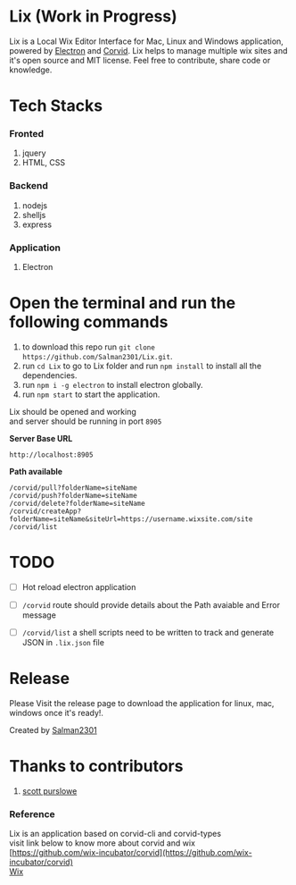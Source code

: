 # Lix (**Work in Progress**)
Lix is a Local Wix Editor Interface for Mac, Linux and Windows application, powered by [Electron](https://github.com/electron/electron) and [Corvid](https://github.com/wix-incubator/corvid). Lix helps to manage multiple wix sites and it's open source and MIT license. Feel free to contribute, share code or knowledge.

# Tech Stacks
### Fronted
1. jquery
2. HTML, CSS

### Backend
1. nodejs
2. shelljs
3. express

### Application
1. Electron

# Open the terminal and run the following commands
1. to download this repo run `git clone https://github.com/Salman2301/Lix.git`.
2. run `cd Lix` to go to Lix folder and run `npm install` to install all the dependencies.
3. run `npm i -g electron` to install electron globally.
4. run `npm start` to start the application.

Lix should be opened and working 
<br>
and server should be running in port `8905`
<br>

**Server Base URL**  
```
http://localhost:8905
```
**Path available**
```
/corvid/pull?folderName=siteName
/corvid/push?folderName=siteName
/corvid/delete?folderName=siteName
/corvid/createApp?folderName=siteName&siteUrl=https://username.wixsite.com/site
/corvid/list
```
# TODO
- [ ] Hot reload electron application
- [ ] `/corvid` route should provide details about the Path avaiable and Error message
- [ ] `/corvid/list` a shell scripts need to be written to track and generate JSON in `.lix.json` file



# Release
Please Visit the release page to download the application for linux, mac, windows once it's ready!.

Created by [Salman2301](https://salman2301.com)
<br>
# Thanks to contributors
1.  [scott purslowe](https://github.com/Infuze-Designs)

### Reference
Lix is an application based on corvid-cli and corvid-types <br>
visit link below to know more about corvid and wix <br>
[https://github.com/wix-incubator/corvid](https://github.com/wix-incubator/corvid) <br>
[Wix](https://wix.com) <br>
